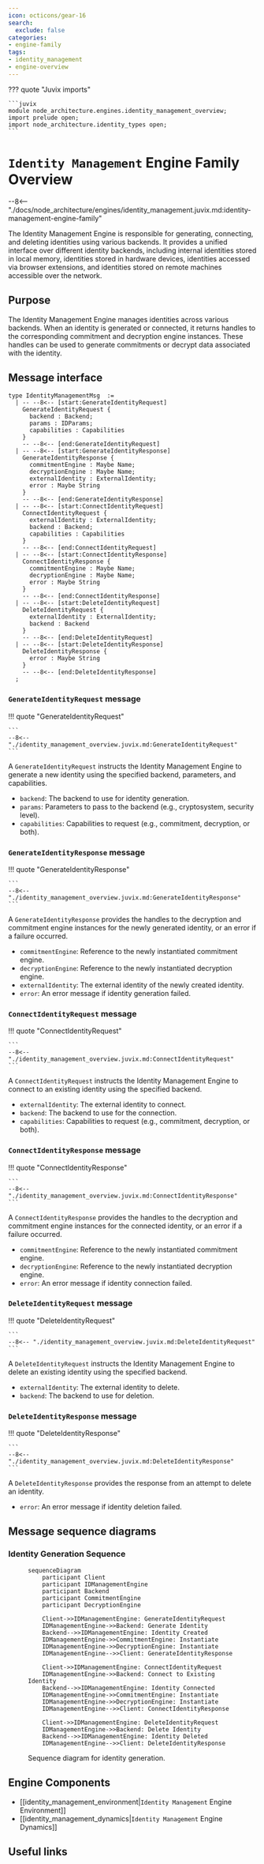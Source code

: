 ```yaml
---
icon: octicons/gear-16
search:
  exclude: false
categories:
- engine-family
tags:
- identity_management
- engine-overview
---
```


??? quote "Juvix imports"

    ```juvix
    module node_architecture.engines.identity_management_overview;
    import prelude open;
    import node_architecture.identity_types open;
    ```

# `Identity Management` Engine Family Overview

--8<-- "./docs/node_architecture/engines/identity_management.juvix.md:identity-management-engine-family"

The Identity Management Engine is responsible for generating, connecting, and deleting identities using various backends. It provides a unified interface over different identity backends, including internal identities stored in local memory, identities stored in hardware devices, identities accessed via browser extensions, and identities stored on remote machines accessible over the network.

## Purpose

The Identity Management Engine manages identities across various backends. When an identity is generated or connected, it returns handles to the corresponding commitment and decryption engine instances. These handles can be used to generate commitments or decrypt data associated with the identity.

## Message interface

<!-- --8<-- [start:IdentityManagementMsg] -->
```juvix
type IdentityManagementMsg  :=
  | -- --8<-- [start:GenerateIdentityRequest]
    GenerateIdentityRequest {
      backend : Backend;
      params : IDParams;
      capabilities : Capabilities
    }
    -- --8<-- [end:GenerateIdentityRequest]
  | -- --8<-- [start:GenerateIdentityResponse]
    GenerateIdentityResponse {
      commitmentEngine : Maybe Name;
      decryptionEngine : Maybe Name;
      externalIdentity : ExternalIdentity;
      error : Maybe String
    }
    -- --8<-- [end:GenerateIdentityResponse]
  | -- --8<-- [start:ConnectIdentityRequest]
    ConnectIdentityRequest {
      externalIdentity : ExternalIdentity;
      backend : Backend;
      capabilities : Capabilities
    }
    -- --8<-- [end:ConnectIdentityRequest]
  | -- --8<-- [start:ConnectIdentityResponse]
    ConnectIdentityResponse {
      commitmentEngine : Maybe Name;
      decryptionEngine : Maybe Name;
      error : Maybe String
    }
    -- --8<-- [end:ConnectIdentityResponse]
  | -- --8<-- [start:DeleteIdentityRequest]
    DeleteIdentityRequest {
      externalIdentity : ExternalIdentity;
      backend : Backend
    }
    -- --8<-- [end:DeleteIdentityRequest]
  | -- --8<-- [start:DeleteIdentityResponse]
    DeleteIdentityResponse {
      error : Maybe String
    }
    -- --8<-- [end:DeleteIdentityResponse]
  ;
```
<!-- --8<-- [end:IdentityManagementMsg] -->

### `GenerateIdentityRequest` message

!!! quote "GenerateIdentityRequest"

    ```
    --8<-- "./identity_management_overview.juvix.md:GenerateIdentityRequest"
    ```

A `GenerateIdentityRequest` instructs the Identity Management Engine to generate a new identity using the specified backend, parameters, and capabilities.

- `backend`: The backend to use for identity generation.
- `params`: Parameters to pass to the backend (e.g., cryptosystem, security level).
- `capabilities`: Capabilities to request (e.g., commitment, decryption, or both).

### `GenerateIdentityResponse` message

!!! quote "GenerateIdentityResponse"

    ```
    --8<-- "./identity_management_overview.juvix.md:GenerateIdentityResponse"
    ```

A `GenerateIdentityResponse` provides the handles to the decryption and commitment engine instances for the newly generated identity, or an error if a failure occurred.

- `commitmentEngine`: Reference to the newly instantiated commitment engine.
- `decryptionEngine`: Reference to the newly instantiated decryption engine.
- `externalIdentity`: The external identity of the newly created identity.
- `error`: An error message if identity generation failed.

### `ConnectIdentityRequest` message

!!! quote "ConnectIdentityRequest"

    ```
    --8<-- "./identity_management_overview.juvix.md:ConnectIdentityRequest"
    ```

A `ConnectIdentityRequest` instructs the Identity Management Engine to connect to an existing identity using the specified backend.

- `externalIdentity`: The external identity to connect.
- `backend`: The backend to use for the connection.
- `capabilities`: Capabilities to request (e.g., commitment, decryption, or both).

### `ConnectIdentityResponse` message

!!! quote "ConnectIdentityResponse"

    ```
    --8<-- "./identity_management_overview.juvix.md:ConnectIdentityResponse"
    ```

A `ConnectIdentityResponse` provides the handles to the decryption and commitment engine instances for the connected identity, or an error if a failure occurred.

- `commitmentEngine`: Reference to the newly instantiated commitment engine.
- `decryptionEngine`: Reference to the newly instantiated decryption engine.
- `error`: An error message if identity connection failed.

### `DeleteIdentityRequest` message

!!! quote "DeleteIdentityRequest"

    ```
    --8<-- "./identity_management_overview.juvix.md:DeleteIdentityRequest"
    ```

A `DeleteIdentityRequest` instructs the Identity Management Engine to delete an existing identity using the specified backend.

- `externalIdentity`: The external identity to delete.
- `backend`: The backend to use for deletion.

### `DeleteIdentityResponse` message

!!! quote "DeleteIdentityResponse"

    ```
    --8<-- "./identity_management_overview.juvix.md:DeleteIdentityResponse"
    ```

A `DeleteIdentityResponse` provides the response from an attempt to delete an identity.

- `error`: An error message if identity deletion failed.

## Message sequence diagrams

### Identity Generation Sequence

<!-- --8<-- [start:message-sequence-diagram] -->
<figure markdown="span">

```mermaid
sequenceDiagram
    participant Client
    participant IDManagementEngine
    participant Backend
    participant CommitmentEngine
    participant DecryptionEngine

    Client->>IDManagementEngine: GenerateIdentityRequest
    IDManagementEngine->>Backend: Generate Identity
    Backend-->>IDManagementEngine: Identity Created
    IDManagementEngine->>CommitmentEngine: Instantiate
    IDManagementEngine->>DecryptionEngine: Instantiate
    IDManagementEngine-->>Client: GenerateIdentityResponse

    Client->>IDManagementEngine: ConnectIdentityRequest
    IDManagementEngine->>Backend: Connect to Existing Identity
    Backend-->>IDManagementEngine: Identity Connected
    IDManagementEngine->>CommitmentEngine: Instantiate
    IDManagementEngine->>DecryptionEngine: Instantiate
    IDManagementEngine-->>Client: ConnectIdentityResponse

    Client->>IDManagementEngine: DeleteIdentityRequest
    IDManagementEngine->>Backend: Delete Identity
    Backend-->>IDManagementEngine: Identity Deleted
    IDManagementEngine-->>Client: DeleteIdentityResponse
```

<figcaption markdown="span">
Sequence diagram for identity generation.
</figcaption>
</figure>
<!-- --8<-- [end:message-sequence-diagram] -->

## Engine Components

- [[identity_management_environment|`Identity Management` Engine Environment]]
- [[identity_management_dynamics|`Identity Management` Engine Dynamics]]

## Useful links
